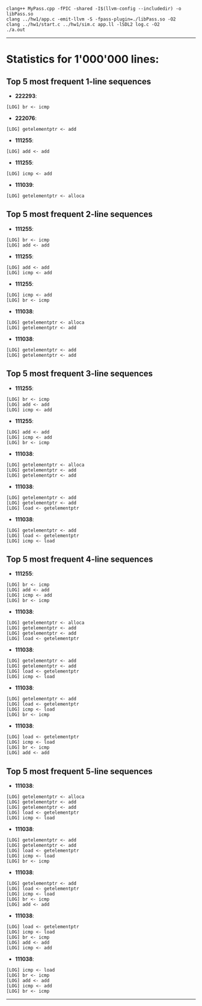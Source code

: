 ```
clang++ MyPass.cpp -fPIC -shared -I$(llvm-config --includedir) -o libPass.so
clang ../hw1/app.c -emit-llvm -S -fpass-plugin=./libPass.so -O2
clang ../hw1/start.c ../hw1/sim.c app.ll -lSDL2 log.c -O2
./a.out
```

---

# Statistics for 1'000'000 lines:

## Top 5 most frequent 1-line sequences

- **222293**: 
```
[LOG] br <- icmp
```
- **222076**: 
```
[LOG] getelementptr <- add
```
- **111255**: 
```
[LOG] add <- add
```
- **111255**: 
```
[LOG] icmp <- add
```
- **111039**: 
```
[LOG] getelementptr <- alloca
```

## Top 5 most frequent 2-line sequences

- **111255**: 
```
[LOG] br <- icmp
[LOG] add <- add
```
- **111255**: 
```
[LOG] add <- add
[LOG] icmp <- add
```
- **111255**: 
```
[LOG] icmp <- add
[LOG] br <- icmp
```
- **111038**: 
```
[LOG] getelementptr <- alloca
[LOG] getelementptr <- add
```
- **111038**: 
```
[LOG] getelementptr <- add
[LOG] getelementptr <- add
```

## Top 5 most frequent 3-line sequences

- **111255**: 
```
[LOG] br <- icmp
[LOG] add <- add
[LOG] icmp <- add
```
- **111255**: 
```
[LOG] add <- add
[LOG] icmp <- add
[LOG] br <- icmp
```
- **111038**: 
```
[LOG] getelementptr <- alloca
[LOG] getelementptr <- add
[LOG] getelementptr <- add
```
- **111038**: 
```
[LOG] getelementptr <- add
[LOG] getelementptr <- add
[LOG] load <- getelementptr
```
- **111038**: 
```
[LOG] getelementptr <- add
[LOG] load <- getelementptr
[LOG] icmp <- load
```

## Top 5 most frequent 4-line sequences

- **111255**: 
```
[LOG] br <- icmp
[LOG] add <- add
[LOG] icmp <- add
[LOG] br <- icmp
```
- **111038**: 
```
[LOG] getelementptr <- alloca
[LOG] getelementptr <- add
[LOG] getelementptr <- add
[LOG] load <- getelementptr
```
- **111038**: 
```
[LOG] getelementptr <- add
[LOG] getelementptr <- add
[LOG] load <- getelementptr
[LOG] icmp <- load
```
- **111038**: 
```
[LOG] getelementptr <- add
[LOG] load <- getelementptr
[LOG] icmp <- load
[LOG] br <- icmp
```
- **111038**: 
```
[LOG] load <- getelementptr
[LOG] icmp <- load
[LOG] br <- icmp
[LOG] add <- add
```

## Top 5 most frequent 5-line sequences
- **111038**: 
```
[LOG] getelementptr <- alloca
[LOG] getelementptr <- add
[LOG] getelementptr <- add
[LOG] load <- getelementptr
[LOG] icmp <- load
```
- **111038**: 
```
[LOG] getelementptr <- add
[LOG] getelementptr <- add
[LOG] load <- getelementptr
[LOG] icmp <- load
[LOG] br <- icmp
```
- **111038**: 
```
[LOG] getelementptr <- add
[LOG] load <- getelementptr
[LOG] icmp <- load
[LOG] br <- icmp
[LOG] add <- add
```
- **111038**: 
```
[LOG] load <- getelementptr
[LOG] icmp <- load
[LOG] br <- icmp
[LOG] add <- add
[LOG] icmp <- add
```
- **111038**: 
```
[LOG] icmp <- load
[LOG] br <- icmp
[LOG] add <- add
[LOG] icmp <- add
[LOG] br <- icmp
```

---
